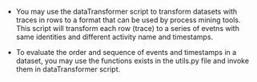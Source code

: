 - You may use the dataTransformer script to transform datasets with traces in rows to a format that can be used by process mining tools. This script will transform each row (trace) to a series of evetns with same identities and different activity name and timestamps. 

- To evaluate the order and sequence of events and timestamps in a dataset, you may use the functions exists in the utils.py file and invoke them in dataTransformer script.
